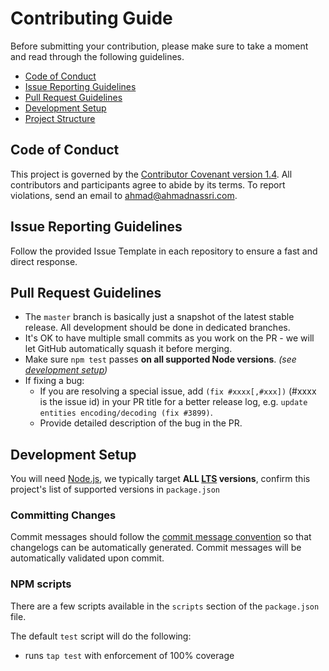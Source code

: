 # Contributing Guide

Before submitting your contribution, please make sure to take a moment and read through the following guidelines.

- [Code of Conduct](#code-of-conduct)
- [Issue Reporting Guidelines](#issue-reporting-guidelines)
- [Pull Request Guidelines](#pull-request-guidelines)
- [Development Setup](#development-setup)
- [Project Structure](#project-structure)

## Code of Conduct

This project is governed by the [Contributor Covenant version 1.4](/oss/conduct.html). All contributors and participants agree to abide by its terms. To report violations, send an email to ahmad@ahmadnassri.com.

## Issue Reporting Guidelines

Follow the provided Issue Template in each repository to ensure a fast and direct response.

## Pull Request Guidelines

- The `master` branch is basically just a snapshot of the latest stable release. All development should be done in dedicated branches.
- It's OK to have multiple small commits as you work on the PR - we will let GitHub automatically squash it before merging.
- Make sure `npm test` passes **on all supported Node versions**. _(see [development setup](#development-setup))_
- If fixing a bug:
  - If you are resolving a special issue, add `(fix #xxxx[,#xxx])` (#xxxx is the issue id) in your PR title for a better release log, e.g. `update entities encoding/decoding (fix #3899)`.
  - Provide detailed description of the bug in the PR.

## Development Setup

You will need [Node.js](http://nodejs.org), we typically target **ALL [LTS][lts] versions**, confirm this project's list of supported versions in `package.json`

### Committing Changes

Commit messages should follow the [commit message convention](/oss/commits.html) so that changelogs can be automatically generated. Commit messages will be automatically validated upon commit.

### NPM scripts

There are a few scripts available in the `scripts` section of the `package.json` file.

The default `test` script will do the following: 

* runs `tap test` with enforcement of 100% coverage

[lts]: https://github.com/nodejs/Release
